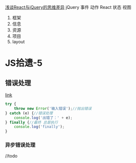 [浅谈React与jQuery的思维差异](https://segmentfault.com/a/1190000004336256)
jQuery 事件 动作
React 状态 视图

1. 框架
2. 信息
3. 资源
4. 项目
5. layout

# JS拾遗-5
## 错误处理
[link](https://www.liaoxuefeng.com/wiki/001434446689867b27157e896e74d51a89c25cc8b43bdb3000/001481157421687632cbe98b0094e96ba12c45c411f59ac000)

```javascript
try {
    throw new Error('输入错误');//抛出错误
} catch (e) {//错误处理
    console.log('出错了：' + e);
} finally {//最终 总是执行
    console.log('finally');
}

```

### 异步错误处理
//todo
